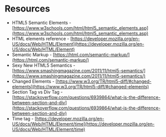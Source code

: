 # Resources

* HTML5 Semantic Elements - [https://www.w3schools.com/html/html5_semantic_elements.asp](https://www.w3schools.com/html/html5_semantic_elements.asp)
* HTML elements reference - [https://developer.mozilla.org/en-US/docs/Web/HTML/Element](https://developer.mozilla.org/en-US/docs/Web/HTML/Element)
* Semantic Markup - [https://html.com/semantic-markup/](https://html.com/semantic-markup/)
* Sexy New HTML5 Semantics - [https://www.smashingmagazine.com/2011/11/html5-semantics/](https://www.smashingmagazine.com/2011/11/html5-semantics/)
* Changed Elements - [https://www.w3.org/TR/html5-diff/#changed-elements](https://www.w3.org/TR/html5-diff/#changed-elements)
* Section Tag vs Div Tag - [https://stackoverflow.com/questions/6939864/what-is-the-difference-between-section-and-div](https://stackoverflow.com/questions/6939864/what-is-the-difference-between-section-and-div)
* Time tag - [https://developer.mozilla.org/en-US/docs/Web/HTML/Element/time](https://developer.mozilla.org/en-US/docs/Web/HTML/Element/time)